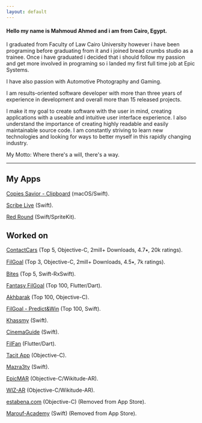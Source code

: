 ```yaml
---
layout: default
---
```

#### Hello my name is Mahmoud Ahmed and i am from Cairo, Egypt.

I graduated from Faculty of Law Cairo University however i have been programing before graduating from it and i joined bread crumbs studio as a trainee. Once i have graduated i decided that i should follow my passion and get more involved in programing so i landed my first full time job at Epic Systems.

I have also passion with Automotive Photography and Gaming.

I am results-oriented software developer with more than three years of experience in development and overall more than 15 released projects. 

I make it my goal to create software with the user in mind, creating applications with a useable and intuitive user interface experience. I also understand the importance of creating highly readable and easily maintainable source code. I am constantly striving to learn new technologies and looking for ways to better myself in this rapidly changing industry.

My Motto: Where there's a will, there's a way.

---

## My Apps

[Copies Savior - Clipboard](https://apps.apple.com/eg/app/id1369631336) (macOS/Swift).

[Scribe Live](https://apps.apple.com/eg/app/id1357806920?ls=1&mt=8) (Swift).

[Red Round](https://apps.apple.com/eg/app/id1358798081?ls=1&mt=8) (Swift/SpriteKit).


## Worked on

[ContactCars](https://apps.apple.com/eg/app/id390158823?mt=8) (Top 5, Objective-C, 2mill+ Downloads, 4.7⭑, 20k ratings).

[FilGoal](https://apps.apple.com/eg/app/id497717534?mt=8) (Top 3, Objective-C, 2mill+ Downloads, 4.5⭑, 7k ratings).

[Bites](https://apps.apple.com/eg/app/id1483688069) (Top 5, Swift-RxSwift).

[Fantasy FilGoal](https://apps.apple.com/eg/app/id1482904075) (Top 100, Flutter/Dart).

[Akhbarak](https://apps.apple.com/eg/app/id485345639) (Top 100, Objective-C).

[FilGoal - Predict&Win](https://apps.apple.com/eg/app/id1382557696?mt=8) (Top 100, Swift).

[Khassmy](https://apps.apple.com/eg/app/id1227736017) (Swift).

[CinemaGuide](https://apps.apple.com/eg/app/id525313547) (Swift).

[FilFan](https://apps.apple.com/eg/app/id994143148) (Flutter/Dart).

[Tacit App](https://apps.apple.com/eg/app/id1192355161?mt=8) (Objective-C).

[Mazra3ty](https://apps.apple.com/eg/app/id1126704075?mt=8) (Swift).

[EpicMAR](https://apps.apple.com/eg/app/id535122470?mt=8) (Objective-C/Wikitude-AR).
 
[WIZ-AR](https://apps.apple.com/eg/app/id1227741789?mt=8) (Objective-C/Wikitude-AR).

[estabena.com](https://www.facebook.com/estabena) (Objective-C) (Removed from App Store).

[Marouf-Academy](https://www.facebook.com/Marouf.Academy) (Swift) (Removed from App Store).
